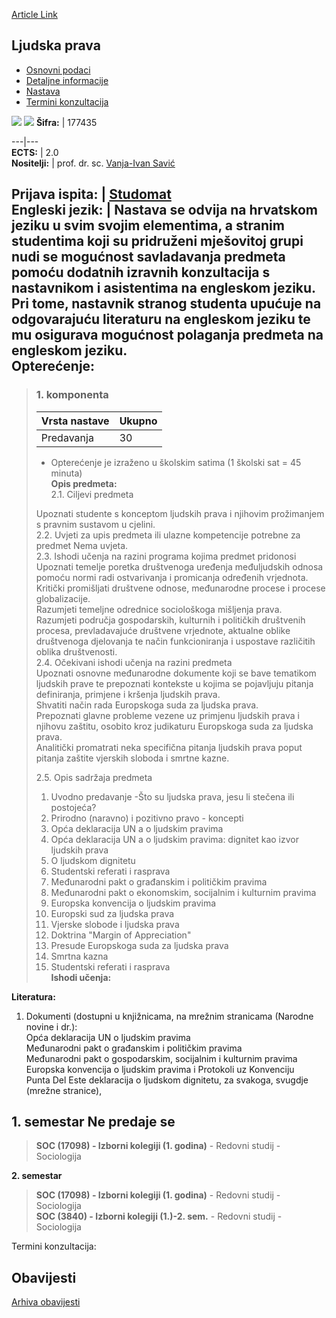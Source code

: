 [Article Link](https://www.fhs.hr/predmet/ljupra_a)

## Ljudska prava
  * [Osnovni podaci](https://www.fhs.hr/predmet/ljupra_a#v1id-523776_262607_1_0 "Osnovni podaci")
  * [Detaljne informacije](https://www.fhs.hr/predmet/ljupra_a#v1id-523776_262607_1_1 "Detaljne informacije")
  * [Nastava](https://www.fhs.hr/predmet/ljupra_a#v1id-523776_262607_1_2 "Nastava")
  * [Termini konzultacija](https://www.fhs.hr/predmet/ljupra_a#v1id-523776_262607_1_3 "Termini konzultacija")


[![](https://www.fhs.hr/img/flags/gif/hr.gif)](https://www.fhs.hr/predmet/ljupra_a) [![](https://www.fhs.hr/img/flags/gif/gb.gif)](https://www.fhs.hr/en/course/humrig_a)
**Šifra:** |  177435  
  
---|---  
**ECTS:** |  2.0   
**Nositelji:** |  prof. dr. sc. [Vanja-Ivan Savić](https://www.fhs.hr/djelatnik/vanja-ivan.savic)   
  
**Prijava ispita:** |  [Studomat](http://www.isvu.hr/studomat)  
**Engleski jezik:** |  Nastava se odvija na hrvatskom jeziku u svim svojim elementima, a stranim studentima koji su pridruženi mješovitoj grupi nudi se mogućnost savladavanja predmeta pomoću dodatnih izravnih konzultacija s nastavnikom i asistentima na engleskom jeziku. Pri tome, nastavnik stranog studenta upućuje na odgovarajuću literaturu na engleskom jeziku te mu osigurava mogućnost polaganja predmeta na engleskom jeziku.   
**Opterećenje:**  
---  
> ### 1. komponenta
> | Vrsta nastave | Ukupno  
> ---|---  
> Predavanja | 30  
> * Opterećenje je izraženo u školskim satima (1 školski sat = 45 minuta)   
**Opis predmeta:**  
> 2.1. Ciljevi predmeta   
>    
>  Upoznati studente s konceptom ljudskih prava i njihovim prožimanjem s pravnim sustavom u cjelini.   
>  2.2. Uvjeti za upis predmeta ili ulazne kompetencije potrebne za predmet Nema uvjeta.  
>  2.3. Ishodi učenja na razini programa kojima predmet pridonosi   
>  Upoznati temelje poretka društvenoga uređenja međuljudskih odnosa pomoću normi radi ostvarivanja i promicanja određenih vrjednota.  
>  Kritički promišljati društvene odnose, međunarodne procese i procese globalizacije.  
>  Razumjeti temeljne odrednice sociološkoga mišljenja prava.  
>  Razumjeti područja gospodarskih, kulturnih i političkih društvenih procesa, prevladavajuće društvene vrjednote, aktualne oblike društvenoga djelovanja te način funkcioniranja i uspostave različitih oblika društvenosti.  
>  2.4. Očekivani ishodi učenja na razini predmeta  
>  Upoznati osnovne međunarodne dokumente koji se bave tematikom ljudskih prave te prepoznati kontekste u kojima se pojavljuju pitanja definiranja, primjene i kršenja ljudskih prava.  
>  Shvatiti način rada Europskoga suda za ljudska prava.  
>  Prepoznati glavne probleme vezene uz primjenu ljudskih prava i njihovu zaštitu, osobito kroz judikaturu Europskoga suda za ljudska prava.  
>  Analitički promatrati neka specifična pitanja ljudskih prava poput pitanja zaštite vjerskih sloboda i smrtne kazne.  
>    
>  2.5. Opis sadržaja predmeta   
>    
>  1. Uvodno predavanje -Što su ljudska prava, jesu li stečena ili postojeća?  
>  2. Prirodno (naravno) i pozitivno pravo - koncepti  
>  3. Opća deklaracija UN a o ljudskim pravima  
>  4. Opća deklaracija UN a o ljudskim pravima: dignitet kao izvor ljudskih prava  
>  5. O ljudskom dignitetu  
>  6. Studentski referati i rasprava  
>  7. Međunarodni pakt o građanskim i političkim pravima  
>  8. Međunarodni pakt o ekonomskim, socijalnim i kulturnim pravima  
>  9. Europska konvencija o ljudskim pravima  
>  10. Europski sud za ljudska prava  
>  11. Vjerske slobode i ljudska prava  
>  12. Doktrina "Margin of Appreciation"  
>  13. Presude Europskoga suda za ljudska prava  
>  14. Smrtna kazna  
>  15. Studentski referati i rasprava  
**Ishodi učenja:**  

  
**Literatura:**  
  1. Dokumenti (dostupni u knjižnicama, na mrežnim stranicama (Narodne novine i dr.):  
Opća deklaracija UN o ljudskim pravima  
Međunarodni pakt o građanskim i političkim pravima  
Međunarodni pakt o gospodarskim, socijalnim i kulturnim pravima  
Europska konvencija o ljudskim pravima i Protokoli uz Konvenciju  
Punta Del Este deklaracija o ljudskom dignitetu, za svakoga, svugdje (mrežne stranice), 

  
**1. semestar** Ne predaje se  
---  
> **SOC (17098) - Izborni kolegiji (1. godina)** - Redovni studij - Sociologija  
>   
  
**2. semestar**  
> **SOC (17098) - Izborni kolegiji (1. godina)** - Redovni studij - Sociologija  
>  **SOC (3840) - Izborni kolegiji (1.)-2. sem.** - Redovni studij - Sociologija  
>   
Termini konzultacija: 


## Obavijesti
[Arhiva obavijesti](https://www.fhs.hr/predmet/ljupra_a?@=20xiw#news_113286 "Arhiva obavijesti")
